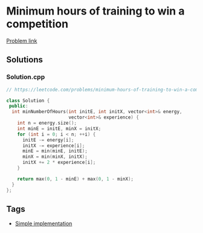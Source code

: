 # Minimum hours of training to win a competition

[Problem link](https://leetcode.com/problems/minimum-hours-of-training-to-win-a-competition)

## Solutions


### Solution.cpp
```cpp
// https://leetcode.com/problems/minimum-hours-of-training-to-win-a-competition

class Solution {
 public:
  int minNumberOfHours(int initE, int initX, vector<int>& energy,
                       vector<int>& experience) {
    int n = energy.size();
    int minE = initE, minX = initX;
    for (int i = 0; i < n; ++i) {
      initE -= energy[i];
      initX -= experience[i];
      minE = min(minE, initE);
      minX = min(minX, initX);
      initX += 2 * experience[i];
    }

    return max(0, 1 - minE) + max(0, 1 - minX);
  }
};
```
## Tags

* [Simple implementation](/Collections/simple-implementation.md#simple-implementation)

